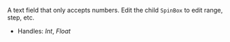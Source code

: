 A text field that only accepts numbers. Edit the child `SpinBox` to edit range, step, etc.

* Handles: *Int*, *Float*
